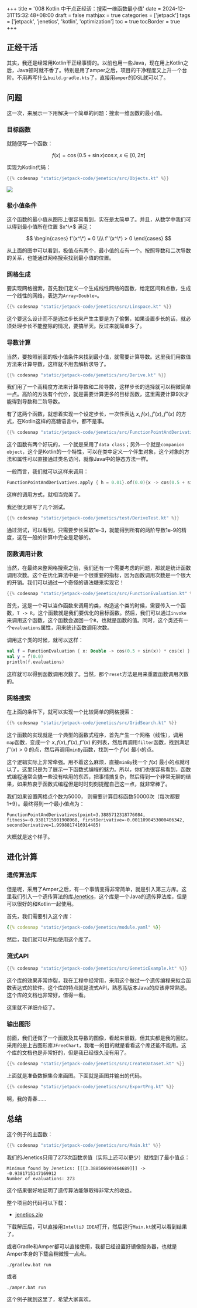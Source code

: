 +++
title = '008 Kotlin 中干点正经活：搜索一维函数最小值'
date = 2024-12-31T15:32:48+08:00
draft = false
mathjax = true
categories = ['jetpack']
tags = ['jetpack', 'jenetics', 'kotlin', 'optimization']
toc = true
tocBorder = true
+++

## 正经干活

其实，我还是经常用Kotlin干正经事情的。以前也用一些Java，现在用上Kotlin之后，Java顿时就不香了。特别是用了amper之后，项目的干净程度又上升一个台阶。不用再写什么`build.gradle.kts`了，直接用`amper`的DSL就可以了。


## 问题

这一次，来展示一下用解决一个简单的问题：搜索一维函数的最小值。


### 目标函数
就随便写一个函数：

$$
f(x) = \cos (0.5 + \sin x) \cos x, x \in [0, 2\pi]
$$

实现为Kotlin代码：

```kotlin
{{% codesnap "static/jetpack-code/jenetics/src/Objects.kt" %}}
```

![](/jetpack-imgs/jenetics/output.png)


### 极小值条件

这个函数的最小值从图形上很容易看到，实在是太简单了。并且，从数学中我们可以得到最小值所在位置 $x^\*$ 满足：

$$
\begin{cases}
f'(x^\*) = 0 \\\\
f''(x^\*) > 0
\end{cases}
$$

从上面的图中可以看到，极值点有两个，最小值的点有一个。按照导数和二次导数的关系，也能通过网格搜索找到最小值的位置。

### 网格生成

要实现网格搜索，首先我们定义一个生成线性网络的函数，给定区间和点数，生成一个线性的网络，表达为`Array<Double>`。

```kotlin
{{% codesnap "static/jetpack-code/jenetics/src/Linspace.kt" %}} 
```

这个要这么设计而不是通过步长来产生主要是为了偷懒，如果设置步长的话，就必须处理步长不能整除的情况，要搞半天。反过来就简单多了。

### 导数计算

当然，要按照前面的极小值条件来找到最小值，就需要计算导数。这里我们用数值方法来计算导数，这样就不用去解析求导了。

```kotlin
{{% codesnap "static/jetpack-code/jenetics/src/Derive.kt" %}}
```

我们用了一个高精度方法来计算导数和二阶导数，这样步长的选择就可以稍微简单一点。高阶的方法有个代价，就是需要计算更多的目标函数，这里需要计算9次才能得到导数和二阶导数。

有了这两个函数，就想着实现一个设定步长，一次性表达 $x, f(x), f'(x), f''(x)$ 的方式，在Kotlin这样的高糖语言中，都不是事。

```kotlin
{{% codesnap "static/jetpack-code/jenetics/src/FunctionPointAndDerivatives.kt" %}}
```

这个函数有两个好玩的，一个就是采用了`data class`；另外一个就是`companion object`，这个是Kotlin的一个特性，可以在类中定义一个伴生对象，这个对象的方法和属性可以直接通过类名访问，就像Java中的静态方法一样。

一般而言，我们就可以这样来调用：

```kotlin
FunctionPointAndDerivatives.apply { h = 0.01}.of(0.0){x -> cos(0.5 + sin(x)) * cos(x)}
```
这样的调用方式，就相当完美了。

我还很无聊写了几个测试。

```kotlin
{{% codesnap "static/jetpack-code/jenetics/test/DeriveTest.kt" %}}
```

通过测试，可以看到，只需要步长采取1e-3，就能得到所有的两阶导数1e-9的精度，这在一般的计算中完全是足够的。


### 函数调用计数

当然，在最终来整网格搜索之前，我们还有一个需要考虑的问题，那就是统计函数调用次数。这个在优化算法中是一个很重要的指标，因为函数调用次数是一个很大的开销。我们可以通过一个奇怪的语法糖来实现它！

```kotlin
{{% codesnap "static/jetpack-code/jenetics/src/FunctionEvaluation.kt" %}}
```

首先，这是一个可以当作函数来调用的类，构造这个类的时候，需要传入一个函数，`T -> R`，这个函数就是我们要优化的目标函数。然后，我们可以通过`invoke`来调用这个函数，这个函数会返回一个`R`，也就是函数的值。同时，这个类还有一个`evaluations`属性，用来统计函数调用次数。

调用这个类的时候，就可以这样：

```kotlin
val f = FunctionEvaluation { x: Double -> cos(0.5 + sin(x)) * cos(x) }
val y = f(0.0)
println(f.evaluations)
```

这样就可以得到函数调用次数了。当然，那个`reset`方法是用来重置函数调用次数的。

### 网格搜索

在上面的条件下，就可以实现一个比较简单的网格搜索：

```kotlin
{{% codesnap "static/jetpack-code/jenetics/src/GridSearch.kt" %}}
```

这个函数的实现就是一个典型的函数式程序，首先产生一个网格（线性），调用`map`函数，变成一个 $x, f(x), f'(x), f''(x)$ 的列表，然后再调用`filter`函数，找到满足 $f''(x) > 0$ 的点，然后再调用`minBy`函数，找到一个 $f'(x)$ 最小的点。

这个逻辑实际上非常牵强。用不着这么麻烦，直接`minBy`找一个 $f(x)$ 最小的点就可以了。这里只是为了展示一下函数式编程的魅力。所以，你们也很容易看到，函数式编程通常会搞一些没有啥用的东西，把事情搞复杂，然后得到一个非常无聊的结果，如果热衷于函数式编程但是时时刻刻提醒自己这一点，就非常棒了。

我们如果设置网格点个数为5000， 则需要计算目标函数50000次（每次都要1+9）。最终得到一个最小值点为：

```
FunctionPointAndDerivatives(point=3.3885712318776084, fitness=-0.9381715901908968, firstDerivative=-0.0011090453000406342, secondDerivative=1.9998817416914485)
```

大概就是这个样子。

## 进化计算

### 遗传算法库
但是呢，采用了Amper之后，有一个事情变得非常简单，就是引入第三方库。这里我们引入一个遗传算法的库[Jenetics](https://jenetics.io/)，这个库是一个Java的遗传算法库，但是可以很好的和Kotlin一起使用。

首先，我们需要引入这个库：

```yaml
{{% codesnap "static/jetpack-code/jenetics/module.yaml" %}}
```

然后，我们就可以开始使用这个库了。

### 流式API

```kotlin
{{% codesnap "static/jetpack-code/jenetics/src/GeneticExample.kt" %}}
```

这个库的效果非常炸裂，我在工程中经常用，来用这个做过一个遗传编程来拟合函数表达式的软件。这个库的特点就是流式API，熟悉高版本Java的应该非常熟悉。这个库的文档也非常好，值得一看。

这里就不详细介绍了。

### 输出图形

前面，我们还做了一个函数及其导数的图像，看起来很戳，但其实都是我的回忆。采用的是上古图形库`JFreeChart`，我唯一的目的就是看看这个库还能不能用。这个库的文档也是非常好的，但是我已经很久没有用了。

```kotlin
{{% codesnap "static/jetpack-code/jenetics/src/CreateDataset.kt" %}}
```

上面就是准备数据集合来画图。下面就是画图并输出的代码。

```kotlin
{{% codesnap "static/jetpack-code/jenetics/src/ExportPng.kt" %}}
```

啊，我的青春……

## 总结

这个例子的主函数：

```kotlin
{{% codesnap "static/jetpack-code/jenetics/src/Main.kt" %}}
```

我们的Jenetics只用了273次函数求值（实际上还可以更少）就找到了最小值点：

```
Minimum found by Jenetics: [[[3.388506909464689]]] -> -0.9381715147169912
Number of evaluations: 273
```

这个结果很好地证明了遗传算法能够取得非常大的收益。

整个项目的代码可以下载：

- [jenetics.zip](/jetpack-code/jenetics/jenetics-example.zip)

下载解压后，可以直接用`IntelliJ IDEA`打开，然后运行`Main.kt`就可以看到结果了。

或者Gradle和Amper都可以直接使用，我都已经设置好镜像服务器，也就是Amper本身的下载会稍微慢一点点。

```shell
./gradlew.bat run
```

或者

```shell   
./amper.bat run
```

这个例子就到这里了，希望大家喜欢。